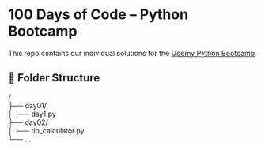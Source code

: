 # 100 Days of Code – Python Bootcamp

This repo contains our individual solutions for the [Udemy Python Bootcamp](https://www.udemy.com/course/100-days-of-code/).

## 📁 Folder Structure

/  
├── day01/  
│ └── day1.py  
├── day02/  
│ └── tip_calculator.py  
└── ...  
